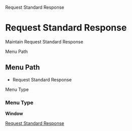 
Request Standard Response
# Request Standard Response


Maintain Request Standard Response 

Menu Path
## Menu Path



- Request Standard Response

Menu Type
### Menu Type

**Window**


[Request Standard Response](../../window-request-standard-response.md)